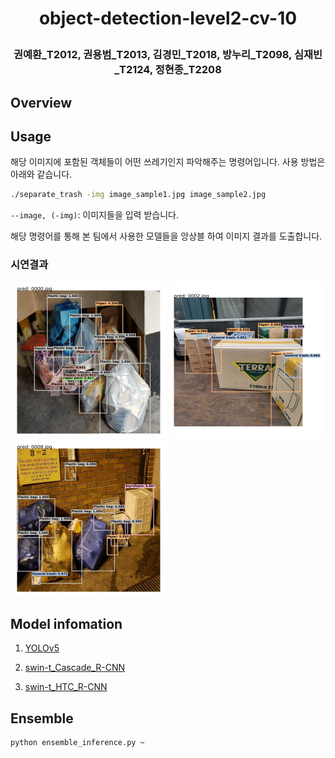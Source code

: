 <h1 align="center">
<p>object-detection-level2-cv-10
</h1>

<h3 align="center">
<p>권예환_T2012, 권용범_T2013, 김경민_T2018, 방누리_T2098, 심재빈_T2124, 정현종_T2208
</h3>

## Overview

## Usage
해당 이미지에 포함된 객체들이 어떤 쓰레기인지 파악해주는 명령어입니다. 사용 방법은 아래와 같습니다.
```bash
./separate_trash -img image_sample1.jpg image_sample2.jpg
```
`--image, (-img)`: 이미지들을 입력 받습니다.

해당 명령어를 통해 본 팀에서 사용한 모델들을 앙상블 하여 이미지 결과를 도출합니다.

### 시연결과
<p float="left">
  <img src="/images/0000.jpg" width="250" />
  <img src="/images/0002.jpg" width="250" />
  <img src="/images/0008.jpg" width="250" />
</p>


## Model infomation

1. [YOLOv5](/yolov5/README.MD)

2. [swin-t_Cascade_R-CNN](/mmdet_config/README.md)

2. [swin-t_HTC_R-CNN](/mmdet_config/README.md)

## Ensemble
```
python ensemble_inference.py ~
```
